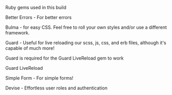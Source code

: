 Ruby gems used in this build

Better Errors - For better errors

Bulma - for easy CSS. Feel free to roll your own styles and/or use a different framework.

Guard - Useful for live reloading our scss, js, css, and erb files, although it's capable of much more!

Guard is required for the Guard LiveReload gem to work

Guard LiveReload

Simple Form - For simple forms!

Devise - Effortless user roles and authentication
